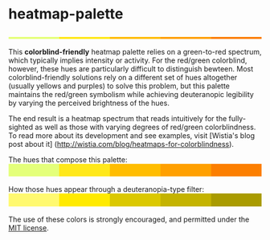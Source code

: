 heatmap-palette
===============
![alt tag](/heatmap-bar.png)

This **colorblind-friendly** heatmap palette relies on a green-to-red spectrum, which typically implies intensity or activity. For the red/green colorblind, however, these hues are particularly difficult to distinguish bewteen. Most colorblind-friendly solutions rely on a different set of hues altogether (usually yellows and purples) to solve this problem, but this palette maintains the red/green symbolism while achieving deuteranopic legibility by varying the perceived brightness of the hues.

The end result is a heatmap spectrum that reads intuitively for the fully-sighted as well as those with varying degrees of red/green colorblindness. To read more about its development and see examples, visit [Wistia's blog post about it] (http://wistia.com/blog/heatmaps-for-colorblindness).

The hues that compose this palette:
![alt tag](/heatmap-palette-normal.png)

How those hues appear through a deuteranopia-type filter:
![alt tag](/heatmap-palette-filter.png)

The use of these colors is strongly encouraged, and permitted under the [MIT license](/LICENSE).

